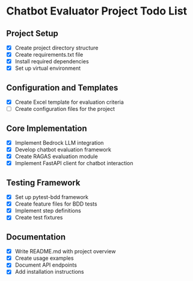 # Chatbot Evaluator Project Todo List

## Project Setup
- [x] Create project directory structure
- [x] Create requirements.txt file
- [x] Install required dependencies
- [x] Set up virtual environment

## Configuration and Templates
- [x] Create Excel template for evaluation criteria
- [ ] Create configuration files for the project

## Core Implementation
- [x] Implement Bedrock LLM integration
- [x] Develop chatbot evaluation framework
- [x] Create RAGAS evaluation module
- [x] Implement FastAPI client for chatbot interaction

## Testing Framework
- [x] Set up pytest-bdd framework
- [x] Create feature files for BDD tests
- [x] Implement step definitions
- [x] Create test fixtures

## Documentation
- [x] Write README.md with project overview
- [x] Create usage examples
- [x] Document API endpoints
- [x] Add installation instructions
